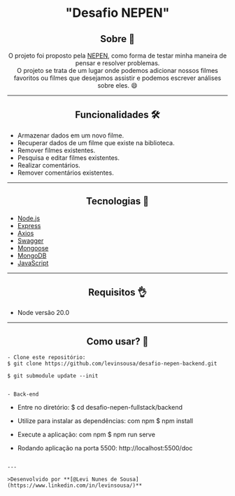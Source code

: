 <h1 align="center">"Desafio NEPEN"</h1>

<h2 align="center">Sobre 📖</h2>
   
   <p align="center">
      O projeto foi proposto pela <a href="http://www.nepen.org.br">NEPEN</a>, como forma de testar minha maneira de pensar e resolver problemas.<br>
      O projeto se trata de um lugar onde podemos adicionar nossos filmes favoritos ou filmes que desejamos assistir e podemos escrever análises sobre eles. 😄<br>
      
   </p>

---

<h2 align="center">Funcionalidades 🛠️</h2>

- Armazenar dados em um novo filme.
- Recuperar dados de um filme que existe na biblioteca.
- Remover filmes existentes.
- Pesquisa e editar filmes existentes.
- Realizar comentários.
- Remover comentários existentes.

---

<h2 align="center">Tecnologias 🚀</h2>

- [Node.js](https://nodejs.org/en/)
- [Express](https://expressjs.com/pt-br/)
- [Axios](https://axios-http.com/ptbr/)
- [Swagger](https://swagger.io)
- [Mongoose](https://mongoosejs.com)
- [MongoDB](https://www.mongodb.com)
- [JavaScript](https://www.javascript.com/)

---

<h2 align="center">Requisitos 👌</h2>

   - Node versão 20.0

---

<h2 align="center">Como usar? 🤔</h2>

   ```
   - Clone este repositório:
   $ git clone https://github.com/levinsousa/desafio-nepen-backend.git

   $ git submodule update --init


  - Back-end

  ```
   - Entre no diretório:
   $ cd desafio-nepen-fullstack/backend

   - Utilize para instalar as dependências:
    com npm
      $ npm install

   - Execute a aplicação:
    com npm
      $ npm run serve

   - Rodando aplicação na porta 5500:
   http://localhost:5500/doc 
   ```

---

   >Desenvolvido por **[@Levi Nunes de Sousa](https://www.linkedin.com/in/levinsousa/)**